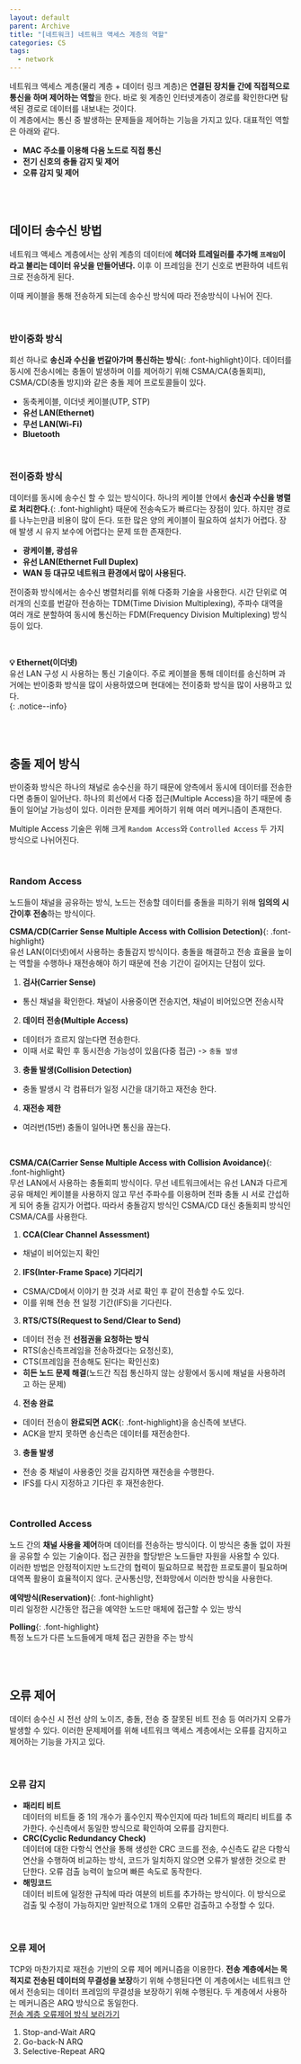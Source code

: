 ```yaml
---
layout: default
parent: Archive
title: "[네트워크] 네트워크 액세스 계층의 역할"
categories: CS
tags:
  - network
---  
```


네트워크 액세스 계층(물리 계층 + 데이터 링크 계층)은 **연결된 장치들 간에 직접적으로 통신을 하며 제어하는 역할**을 한다. 바로 윗 계층인 인터넷계층이 경로를 확인한다면 탐색된 경로로 데이터를 내보내는 것이다.  
이 계층에서는 통신 중 발생하는 문제들을 제어하는 기능을 가지고 있다. 대표적인 역할은 아래와 같다.  
- **MAC 주소를 이용해 다음 노드로 직접 통신**
- **전기 신호의 충돌 감지 및 제어**
- **오류 감지 및 제어**

<br />  <br />  

## 데이터 송수신 방법  
네트워크 액세스 계층에서는 상위 계층의 데이터에 **헤더와 트레일러를 추가해 `프레임`이라고 불리는 데이터 유닛을 만들어낸다.** 이후 이 프레임을 전기 신호로 변환하여 네트워크로 전송하게 된다.  

이때 케이블을 통해 전송하게 되는데 송수신 방식에 따라 전송방식이 나뉘어 진다.  

<br />  

### 반이중화 방식
회선 하나로 **송신과 수신을 번갈아가며 통신하는 방식**{: .font-highlight}이다. 데이터를 동시에 전송시에는 충돌이 발생하며 이를 제어하기 위해 CSMA/CA(충돌회피), CSMA/CD(충돌 방지)와 같은 충돌 제어 프로토콜들이 있다.  
- 동축케이블, 이더넷 케이블(UTP, STP)
- **유선 LAN(Ethernet)**
- **무선 LAN(Wi-Fi)**
- **Bluetooth**  

<br />  

### 전이중화 방식  
데이터를 동시에 송수신 할 수 있는 방식이다. 하나의 케이블 안에서 **송신과 수신을 병렬로 처리한다.**{: .font-highlight} 때문에 전송속도가 빠르다는 장점이 있다. 하지만 경로를 나누는만큼 비용이 많이 든다. 또한 많은 양의 케이블이 필요하여 설치가 어렵다. 장애 발생 시 유지 보수에 어렵다는 문제 또한 존재한다.  

- **광케이블, 광섬유**  
- **유선 LAN(Ethernet Full Duplex)**  
- **WAN 등 대규모 네트워크 환경에서 많이 사용된다.**  

전이중화 방식에서는 송수신 병렬처리를 위해 다중화 기술을 사용한다. 시간 단위로 여러개의 신호를 번갈아 전송하는 TDM(Time Division Multiplexing), 주파수 대역을 여러 개로 분할하여 동시에 통신하는 FDM(Frequency Division Multiplexing) 방식 등이 있다.  

<br />  

**💡 Ethernet(이더넷)**  
유선 LAN 구성 시 사용하는 통신 기술이다. 주로 케이블을 통해 데이터를 송신하며 과거에는 반이중화 방식을 많이 사용하였으며 현대에는 전이중화 방식을 많이 사용하고 있다.  
{: .notice--info}  

<br />  <br />

## 충돌 제어 방식  
반이중화 방식은 하나의 채널로 송수신을 하기 때문에 양측에서 동시에 데이터를 전송한다면 충돌이 일어난다. 하나의 회선에서 다중 접근(Multiple Access)을 하기 때문에 충돌이 일어날 가능성이 있다. 이러한 문제를 케어하기 위해 여러 메커니즘이 존재한다.  

Multiple Access 기술은 위해 크게 `Random Access`와 `Controlled Access` 두 가지 방식으로 나뉘어진다.

<br />  

### Random Access  
노드들이 채널을 공유하는 방식, 노드는 전송할 데이터를 충돌을 피하기 위해 **임의의 시간이후 전송**하는 방식이다.  

**CSMA/CD(Carrier Sense Multiple Access with Collision Detection)**{: .font-highlight}  
유선 LAN(이더넷)에서 사용하는 충돌감지 방식이다. 충돌을 해결하고 전송 효율을 높이는 역할을 수행하나 재전송해야 하기 때문에 전송 기간이 길어지는 단점이 있다.  
1. **검사(Carrier Sense)**  
  - 통신 채널을 확인한다. 채널이 사용중이면 전송지연, 채널이 비어있으면 전송시작
2. **데이터 전송(Multiple Access)**  
  - 데이터가 흐르지 않는다면 전송한다.
  - 이때 서로 확인 후 동시전송 가능성이 있음(다중 접근) -> `충돌 발생`
3. **충돌 발생(Collision Detection)**  
  - 충돌 발생시 각 컴퓨터가 일정 시간을 대기하고 재전송 한다. 
4. **재전송 제한**
  - 여러번(15번) 충돌이 일어나면 통신을 끊는다.  

<br />


**CSMA/CA(Carrier Sense Multiple Access with Collision Avoidance)**{: .font-highlight}  
무선 LAN에서 사용하는 충돌회피 방식이다. 무선 네트워크에서는 유선 LAN과 다르게 공유 매체인 케이블을 사용하지 않고 무선 주파수를 이용하며 전파 충돌 시 서로 간섭하게 되어 충돌 감지가 어렵다. 따라서 충돌감지 방식인 CSMA/CD 대신 충돌회피 방식인 CSMA/CA를 사용한다. 
1. **CCA(Clear Channel Assessment)**
  - 채널이 비어있는지 확인
2. **IFS(Inter-Frame Space) 기다리기**
  - CSMA/CD에서 이야기 한 것과 서로 확인 후 같이 전송할 수도 있다.
  - 이를 위해 전송 전 일정 기간(IFS)을 기다린다.
3. **RTS/CTS(Request to Send/Clear to Send)**
  - 데이터 전송 전 **선점권을 요청하는 방식**  
  - RTS(송신측프레임을 전송하겠다는 요청신호), 
  - CTS(프레임을 전송해도 된다는 확인신호)
  - **히든 노드 문제 해결**(노드간 직접 통신하지 않는 상황에서 동시에 채널을 사용하려고 하는 문제)
4. **전송 완료**  
  - 데이터 전송이 **완료되면 ACK**{: .font-highlight}을 송신측에 보낸다.
  - ACK을 받지 못하면 송신측은 데이터를 재전송한다.
3. **충돌 발생**
  - 전송 중 채널이 사용중인 것을 감지하면 재전송을 수행한다.
  - IFS를 다시 지정하고 기다린 후 재전송한다.  

<br />  

### Controlled Access  
노드 간의 **채널 사용을 제어**하며 데이터를 전송하는 방식이다. 이 방식은 충돌 없이 자원을 공유할 수 있는 기술이다. 접근 권한을 할당받은 노드들만 자원을 사용할 수 있다.  
이러한 방법은 안정적이지만 노드간의 협력이 필요하므로 복잡한 프로토콜이 필요하며 대역폭 활용이 효율적이지 않다. 군사통신망, 전화망에서 이러한 방식을 사용한다.

**예약방식(Reservation)**{: .font-highlight}  
미리 일정한 시간동안 접근을 예약한 노드만 매체에 접근할 수 있는 방식  

**Polling**{: .font-highlight}  
특정 노드가 다른 노드들에게 매체 접근 권한을 주는 방식

<br />  <br />  

## 오류 제어  
데이터 송수신 시 전선 상의 노이즈, 충돌, 전송 중 잘못된 비트 전송 등 여러가지 오류가 발생할 수 있다. 이러한 문제제어를 위해 네트워크 액세스 계층에서는 오류를 감지하고 제어하는 기능을 가지고 있다.  

<br />  

### 오류 감지
- **패리티 비트**  
데이터의 비트들 중 1의 개수가 홀수인지 짝수인지에 따라 1비트의 패리티 비트를 추가한다. 수신측에서 동일한 방식으로 확인하여 오류를 감지한다.
- **CRC(Cyclic Redundancy Check)**  
데이터에 대한 다항식 연산을 통해 생성한 CRC 코드를 전송, 수신측도 같은 다항식 연산을 수행하여 비교하는 방식, 코드가 일치하지 않으면 오류가 발생한 것으로 판단한다. 오류 검출 능력이 높으며 빠른 속도로 동작한다.
- **해밍코드**  
데이터 비트에 일정한 규칙에 따라 여분의 비트를 추가하는 방식이다. 이 방식으로 검출 및 수정이 가능하지만 일반적으로 1개의 오류만 검출하고 수정할 수 있다.


<br />  

### 오류 제어  
TCP와 마찬가지로 재전송 기반의 오류 제어 메커니즘을 이용한다. **전송 계층에서는 목적지로 전송된 데이터의 무결성을 보장**하기 위해 수행된다면 이 계층에서는 네트워크 안에서 전송되는 데이터 프레임의 무결성을 보장하기 위해 수행된다. 두 계층에서 사용하는 메커니즘은 ARQ 방식으로 동일한다.  
[전송 계층 오류제어 방식 보러가기](https://rokwonk.com/cs/%EB%84%A4%ED%8A%B8%EC%9B%8C%ED%81%AC-TCP%EC%9D%98-%EC%9B%90%ED%99%9C%ED%95%9C-%ED%86%B5%EC%8B%A0%EC%9D%84-%EC%9C%84%ED%95%9C-3%EA%B0%80%EC%A7%80-%EB%85%B8%EB%A0%A5/)

1. Stop-and-Wait ARQ
2. Go-back-N ARQ
3. Selective-Repeat ARQ